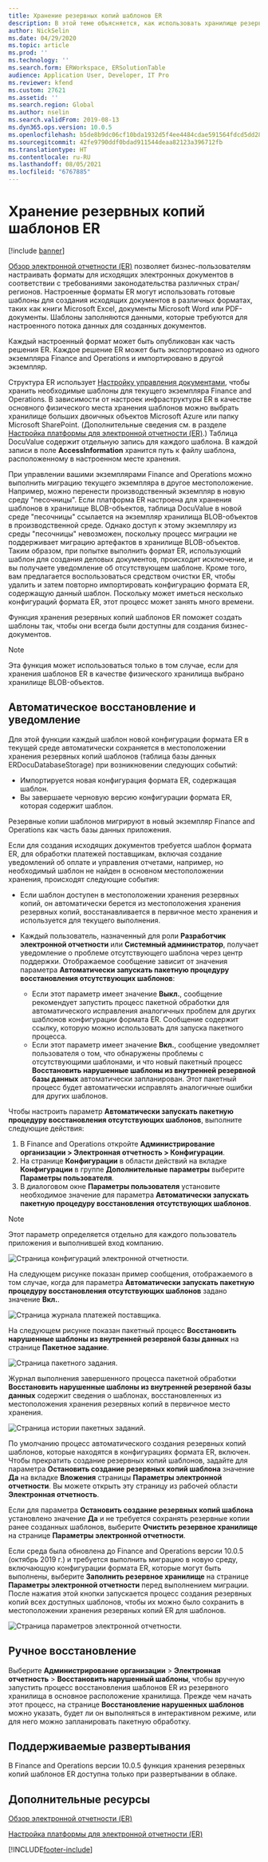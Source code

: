 ```yaml
---
title: Хранение резервных копий шаблонов ER
description: В этой теме объясняется, как использовать хранилище резервных копий электронной отчетности (ER) для восстановления шаблонов.
author: NickSelin
ms.date: 04/29/2020
ms.topic: article
ms.prod: ''
ms.technology: ''
ms.search.form: ERWorkspace, ERSolutionTable
audience: Application User, Developer, IT Pro
ms.reviewer: kfend
ms.custom: 27621
ms.assetid: ''
ms.search.region: Global
ms.author: nselin
ms.search.validFrom: 2019-08-13
ms.dyn365.ops.version: 10.0.5
ms.openlocfilehash: b5de8b9dc06cf10bda1932d5f4ee4484cdae591564fdcd5dd28c5036b82abc66
ms.sourcegitcommit: 42fe9790ddf0bdad911544deaa82123a396712fb
ms.translationtype: HT
ms.contentlocale: ru-RU
ms.lasthandoff: 08/05/2021
ms.locfileid: "6767885"
---
```

# <a name="backup-storage-of-er-templates"></a>Хранение резервных копий шаблонов ER

[!include [banner](../includes/banner.md)]

[Обзор электронной отчетности (ER)](general-electronic-reporting.md) позволяет бизнес-пользователям настраивать форматы для исходящих электронных документов в соответствии с требованиями законодательства различных стран/регионов. Настроенные форматы ER могут использовать готовые шаблоны для создания исходящих документов в различных форматах, таких как книги Microsoft Excel, документы Microsoft Word или PDF-документы. Шаблоны заполняются данными, которые требуются для настроенного потока данных для созданных документов.

Каждый настроенный формат может быть опубликован как часть решения ER. Каждое решение ER может быть экспортировано из одного экземпляра Finance and Operations и импортировано в другой экземпляр.

Структура ER использует [Настройку управления документами](../../fin-ops/organization-administration/configure-document-management.md), чтобы хранить необходимые шаблоны для текущего экземпляра Finance and Operations. В зависимости от настроек инфраструктуры ER в качестве основного физического места хранения шаблонов можно выбрать хранилище больших двоичных объектов Microsoft Azure или папку Microsoft SharePoint. (Дополнительные сведения см. в разделе [Настройка платформы для электронной отчетности (ER)](electronic-reporting-er-configure-parameters.md).) Таблица DocuValue содержит отдельную запись для каждого шаблона. В каждой записи в поле **AccessInformation** хранится путь к файлу шаблона, расположенному в настроенном месте хранения.

При управлении вашими экземплярами Finance and Operations можно выполнить миграцию текущего экземпляра в другое местоположение. Например, можно перенести производственный экземпляр в новую среду "песочницы". Если платформа ER настроена для хранения шаблонов в хранилище BLOB-объектов, таблица DocuValue в новой среде "песочницы" ссылается на экземпляр хранилища BLOB-объектов в производственной среде. Однако доступ к этому экземпляру из среды "песочницы" невозможен, поскольку процесс миграции не поддерживает миграцию артефактов в хранилище BLOB-объектов. Таким образом, при попытке выполнить формат ER, использующий шаблон для создания деловых документов, происходит исключение, и вы получаете уведомление об отсутствующем шаблоне. Кроме того, вам предлагается воспользоваться средством очистки ER, чтобы удалить и затем повторно импортировать конфигурацию формата ER, содержащую данный шаблон. Поскольку может иметься несколько конфигураций формата ER, этот процесс может занять много времени.

Функция хранения резервных копий шаблонов ER поможет создать шаблоны так, чтобы они всегда были доступны для создания бизнес-документов.

> [!NOTE]
> Эта функция может использоваться только в том случае, если для хранения шаблонов ER в качестве физического хранилища выбрано хранилище BLOB-объектов.

## <a name="automated-recovery-and-notification"></a>Автоматическое восстановление и уведомление

Для этой функции каждый шаблон новой конфигурации формата ER в текущей среде автоматически сохраняется в местоположении хранения резервных копий шаблонов (таблица базы данных ERDocuDatabaseStorage) при возникновении следующих событий:

- Импортируется новая конфигурация формата ER, содержащая шаблон.
- Вы завершаете черновую версию конфигурации формата ER, которая содержит шаблон.

Резервные копии шаблонов мигрируют в новый экземпляр Finance and Operations как часть базы данных приложения.

Если для создания исходящих документов требуется шаблон формата ER, для обработки платежей поставщикам, включая создание уведомлений об оплате и управления отчетами, например, но необходимый шаблон не найден в основном местоположении хранения, происходят следующие события:

- Если шаблон доступен в местоположении хранения резервных копий, он автоматически берется из местоположения хранения резервных копий, восстанавливается в первичное место хранения и используется для текущего выполнения.
- Каждый пользователь, назначенный для роли **Разработчик электронной отчетности** или **Системный администратор**, получает уведомление о проблеме отсутствующего шаблона через центр поддержки. Отображаемое сообщение зависит от значения параметра **Автоматически запускать пакетную процедуру восстановления отсутствующих шаблонов**:

    - Если этот параметр имеет значение **Выкл.**, сообщение рекомендует запустить процесс пакетной обработки для автоматического исправления аналогичных проблем для других шаблонов конфигурации формата ER. Сообщение содержит ссылку, которую можно использовать для запуска пакетного процесса.
    - Если этот параметр имеет значение **Вкл.**, сообщение уведомляет пользователя о том, что обнаружены проблемы с отсутствующими шаблонами, и что новый пакетный процесс **Восстановить нарушенные шаблоны из внутренней резервной базы данных** автоматически запланирован. Этот пакетный процесс будет автоматически исправлять аналогичные ошибки для других шаблонов.

Чтобы настроить параметр **Автоматически запускать пакетную процедуру восстановления отсутствующих шаблонов**, выполните следующие действия:

1. В Finance and Operations откройте **Администрирование организации \> Электронная отчетность \> Конфигурации**.
2. На странице **Конфигурации** в области действий на вкладке **Конфигурации** в группе **Дополнительные параметры** выберите **Параметры пользователя**.
3. В диалоговом окне **Параметры пользователя** установите необходимое значение для параметра **Автоматически запускать пакетную процедуру восстановления отсутствующих шаблонов**.

> [!NOTE]
> Этот параметр определяется отдельно для каждого пользователь приложения и выполнившей вход компанию.

![Страница конфигураций электронной отчетности.](./media/GER-BackupTemplates-1.png)

На следующем рисунке показан пример сообщения, отображаемого в том случае, когда для параметра **Автоматически запускать пакетную процедуру восстановления отсутствующих шаблонов** задано значение **Вкл.**.

![Страница журнала платежей поставщика.](./media/GER-BackupTemplates-2.png)

На следующем рисунке показан пакетный процесс **Восстановить нарушенные шаблоны из внутренней резервной базы данных** на странице **Пакетное задание**.

![Страница пакетного задания.](./media/GER-BackupTemplates-3.png)

Журнал выполнения завершенного процесса пакетной обработки **Восстановить нарушенные шаблоны из внутренней резервной базы данных** содержит сведения о шаблонах, восстановленных из местоположения хранения резервных копий в первичное место хранения.

![Страница истории пакетных заданий.](./media/GER-BackupTemplates-4.png)

По умолчанию процесс автоматического создания резервных копий шаблонов, которые находятся в конфигурациях формата ER, включен. Чтобы прекратить создание резервных копий шаблонов, задайте для параметра **Остановить создание резервных копий шаблона** значение **Да** на вкладке **Вложения** страницы **Параметры электронной отчетности**. Вы можете открыть эту страницу из рабочей области **Электронная отчетность**.

Если для параметра **Остановить создание резервных копий шаблона** установлено значение **Да** и не требуется сохранять резервные копии ранее созданных шаблонов, выберите **Очистить резервное хранилище** на странице **Параметры электронной отчетности**.

Если среда была обновлена до Finance and Operations версии 10.0.5 (октябрь 2019 г.) и требуется выполнить миграцию в новую среду, включающую конфигурации формата ER, которые могут быть выполнены, выберите **Заполнить резервное хранилище** на странице **Параметры электронной отчетности** перед выполнением миграции. После нажатия этой кнопки запускается процесс создания резервных копий всех доступных шаблонов, чтобы их можно было сохранить в местоположении хранения резервных копий ER для шаблонов.

![Страница параметров электронной отчетности.](./media/GER-BackupTemplates-5.png)

## <a name="manual-recovery"></a>Ручное восстановление

Выберите **Администрирование организации** \> **Электронная отчетность** \> **Восстановить нарушенный шаблоны**, чтобы вручную запустить процесс восстановления шаблонов ER из резервного хранилища в основное расположение хранилища. Прежде чем начать этот процесс, на странице **Восстановление нарушенных шаблонов** можно указать, будет ли он выполняться в интерактивном режиме, или для него можно запланировать пакетную обработку.

## <a name="supported-deployments"></a>Поддерживаемые развертывания

В Finance and Operations версии 10.0.5 функция хранения резервных копий шаблонов ER доступна только при развертывании в облаке.

## <a name="additional-resources"></a>Дополнительные ресурсы

[Обзор электронной отчетности (ER)](general-electronic-reporting.md)

[Настройка платформы для электронной отчетности (ER)](electronic-reporting-er-configure-parameters.md)


[!INCLUDE[footer-include](../../../includes/footer-banner.md)]
